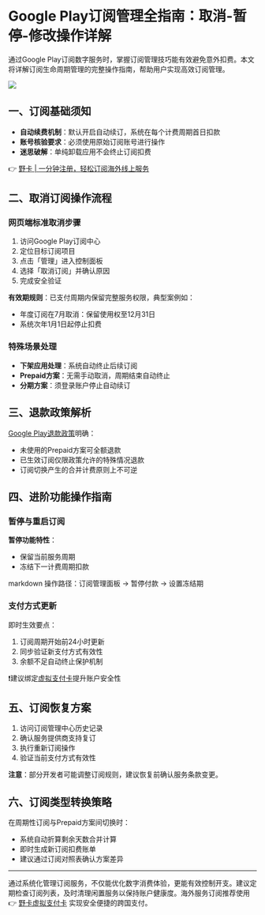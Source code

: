 # Google Play订阅管理全指南：取消-暂停-修改操作详解

通过Google Play订阅数字服务时，掌握订阅管理技巧能有效避免意外扣费。本文将详解订阅生命周期管理的完整操作指南，帮助用户实现高效订阅管理。

![](https://lh3.googleusercontent.com/3_l97rr0GvhSP2XV5OoCkV2ZDTIisAOczrSdzNCBxhIKWrjXjHucxNwocghoUa39gw=w36-h36)

## 一、订阅基础须知
- **自动续费机制**：默认开启自动续订，系统在每个计费周期首日扣款
- **账号核验要求**：必须使用原始订阅账号进行操作
- **迷思破解**：单纯卸载应用不会终止订阅扣费

👉 [野卡 | 一分钟注册，轻松订阅海外线上服务](https://bbtdd.com/yeka)

## 二、取消订阅操作流程
### 网页端标准取消步骤
1. 访问Google Play订阅中心
2. 定位目标订阅项目
3. 点击「管理」进入控制面板
4. 选择「取消订阅」并确认原因
5. 完成安全验证

**有效期规则**：已支付周期内保留完整服务权限，典型案例如：
- 年度订阅在7月取消：保留使用权至12月31日
- 系统次年1月1日起停止扣费

### 特殊场景处理
- **下架应用处理**：系统自动终止后续订阅
- **Prepaid方案**：无需手动取消，周期结束自动终止
- **分期方案**：须登录账户停止自动续订

## 三、退款政策解析
[Google Play退款政策](https://support.google.com/googleplay/answer/2479637)明确：
- 未使用的Prepaid方案可全额退款
- 已生效订阅仅限政策允许的特殊情况退款
- 订阅切换产生的合并计费原则上不可逆

## 四、进阶功能操作指南
### 暂停与重启订阅
**暂停功能特性**：
- 保留当前服务周期
- 冻结下一计费周期扣款

markdown
操作路径：订阅管理面板 → 暂停付款 → 设置冻结期


### 支付方式更新
即时生效要点：
1. 订阅周期开始前24小时更新
2. 同步验证新支付方式有效性
3. 余额不足自动终止保护机制

❗建议绑定[虚拟支付卡](https://bbtdd.com/yeka)提升账户安全性

## 五、订阅恢复方案
1. 访问订阅管理中心历史记录
2. 确认服务提供商支持复订
3. 执行重新订阅操作
4. 验证当前支付方式有效性

**注意**：部分开发者可能调整订阅规则，建议恢复前确认服务条款变更。

## 六、订阅类型转换策略
在周期性订阅与Prepaid方案间切换时：
- 系统自动折算剩余天数合并计算
- 即时生成新订阅扣费账单
- 建议通过订阅对照表确认方案差异

---

通过系统化管理订阅服务，不仅能优化数字消费体验，更能有效控制开支。建议定期检查订阅列表，及时清理闲置服务以保持账户健康度。海外服务订阅推荐使用👉 [野卡虚拟支付卡](https://bbtdd.com/yeka) 实现安全便捷的跨国支付。